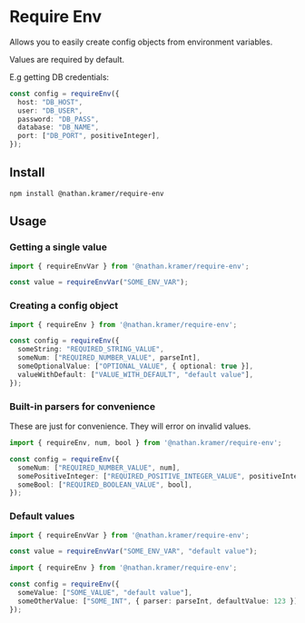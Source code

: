 # Require Env

Allows you to easily create config objects from environment variables.

Values are required by default.

E.g getting DB credentials:

```ts
const config = requireEnv({
  host: "DB_HOST",
  user: "DB_USER",
  password: "DB_PASS",
  database: "DB_NAME",
  port: ["DB_PORT", positiveInteger],
});
```

## Install

```
npm install @nathan.kramer/require-env
```

## Usage

### Getting a single value

```ts
import { requireEnvVar } from '@nathan.kramer/require-env';

const value = requireEnvVar("SOME_ENV_VAR");
```

### Creating a config object

```ts
import { requireEnv } from '@nathan.kramer/require-env';

const config = requireEnv({
  someString: "REQUIRED_STRING_VALUE",
  someNum: ["REQUIRED_NUMBER_VALUE", parseInt],
  someOptionalValue: ["OPTIONAL_VALUE", { optional: true }],
  valueWithDefault: ["VALUE_WITH_DEFAULT", "default value"],
});
```

### Built-in parsers for convenience

These are just for convenience. They will error on invalid values.

```ts
import { requireEnv, num, bool } from '@nathan.kramer/require-env';

const config = requireEnv({
  someNum: ["REQUIRED_NUMBER_VALUE", num],
  somePositiveInteger: ["REQUIRED_POSITIVE_INTEGER_VALUE", positiveInteger],
  someBool: ["REQUIRED_BOOLEAN_VALUE", bool],
});
```

### Default values

```ts
import { requireEnvVar } from '@nathan.kramer/require-env';

const value = requireEnvVar("SOME_ENV_VAR", "default value");
```

```ts
import { requireEnv } from '@nathan.kramer/require-env';

const config = requireEnv({
  someValue: ["SOME_VALUE", "default value"],
  someOtherValue: ["SOME_INT", { parser: parseInt, defaultValue: 123 }],
});
```
